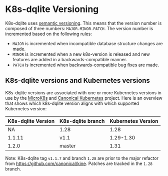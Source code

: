 # K8s-dqlite Versioning

K8s-dqlite uses [semantic versioning](https://semver.org/). This means that the version number is composed
of three numbers: `MAJOR.MINOR.PATCH`. The version number is incremented based on the following rules:

- `MAJOR` is incremented when incompatible database structure changes are made.
- `MINOR` is incremented when a new k8s-version is released and new features are added in a backwards-compatible manner.
- `PATCH` is incremented when backwards-compatible bug fixes are made.

## K8s-dqlite versions and Kubernetes versions

K8s-dqlite versions are associated with one or more Kubernetes versions in use by the [MicroK8s](https://github.com/canonical/microk8s) and [Canonical Kubernetes](https://github.com/canonical/k8s-snap) project.
Here is an overview that shows which k8s-dqlite version aligns with which supported Kubernetes version:

| K8s-dqlite Version | K8s-dqlite branch  | Kubernetes Version |
|--------------------|--------------------|--------------------|
| NA                 | 1.28               | 1.28               |
| 1.1.11             | v1.1               | 1.29-1.30          |
| 1.2.0              | master             | 1.31               |

Note: K8s-dqlite tag `v1.1.7` and branch `1.28` are prior to the major refactor from https://github.com/canonical/kine. Patches are tracked in the `1.28` branch.

